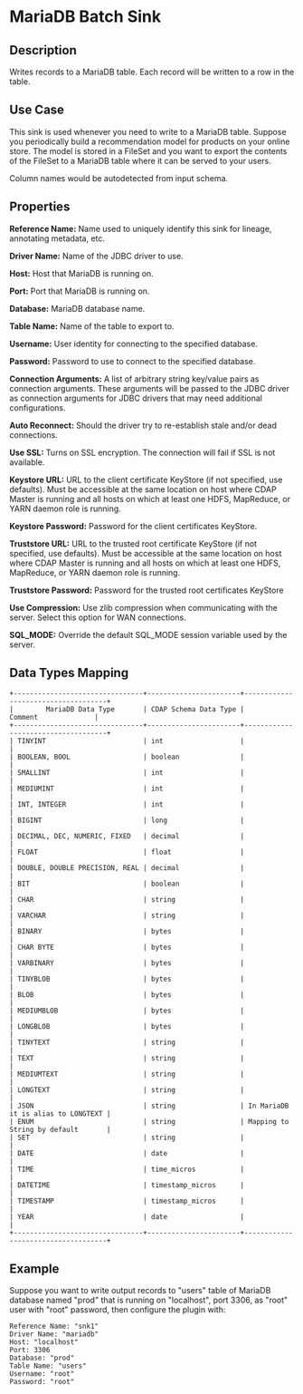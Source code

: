 # MariaDB Batch Sink


Description
-----------
Writes records to a MariaDB table. Each record will be written to a row in the table.


Use Case
--------
This sink is used whenever you need to write to a MariaDB table.
Suppose you periodically build a recommendation model for products on your online store.
The model is stored in a FileSet and you want to export the contents
of the FileSet to a MariaDB table where it can be served to your users.

Column names would be autodetected from input schema.

Properties
----------
**Reference Name:** Name used to uniquely identify this sink for lineage, annotating metadata, etc.

**Driver Name:** Name of the JDBC driver to use.

**Host:** Host that MariaDB is running on.

**Port:** Port that MariaDB is running on.

**Database:** MariaDB database name.

**Table Name:** Name of the table to export to.

**Username:** User identity for connecting to the specified database.

**Password:** Password to use to connect to the specified database.

**Connection Arguments:** A list of arbitrary string key/value pairs as connection arguments. These arguments
will be passed to the JDBC driver as connection arguments for JDBC drivers that may need additional configurations.

**Auto Reconnect:** Should the driver try to re-establish stale and/or dead connections.

**Use SSL:** Turns on SSL encryption. The connection will fail if SSL is not available.

**Keystore URL:** URL to the client certificate KeyStore (if not specified, use defaults). Must be accessible at the
same location on host where CDAP Master is running and all hosts on which at least one HDFS, MapReduce, or YARN daemon
role is running.

**Keystore Password:** Password for the client certificates KeyStore.

**Truststore URL:** URL to the trusted root certificate KeyStore (if not specified, use defaults). Must be accessible at
the same location on host where CDAP Master is running and all hosts on which at least one HDFS, MapReduce, or YARN
daemon role is running.

**Truststore Password:** Password for the trusted root certificates KeyStore

**Use Compression:** Use zlib compression when communicating with the server. Select this option for WAN
connections.

**SQL_MODE:** Override the default SQL_MODE session variable used by the server.


Data Types Mapping
----------
    +--------------------------------+-----------------------+------------------------------------+
    |        MariaDB Data Type       | CDAP Schema Data Type |               Comment              |
    +--------------------------------+-----------------------+------------------------------------+
    | TINYINT                        | int                   |                                    |
    | BOOLEAN, BOOL                  | boolean               |                                    |
    | SMALLINT                       | int                   |                                    |
    | MEDIUMINT                      | int                   |                                    |
    | INT, INTEGER                   | int                   |                                    |
    | BIGINT                         | long                  |                                    |
    | DECIMAL, DEC, NUMERIC, FIXED   | decimal               |                                    |
    | FLOAT                          | float                 |                                    |
    | DOUBLE, DOUBLE PRECISION, REAL | decimal               |                                    |
    | BIT                            | boolean               |                                    |
    | CHAR                           | string                |                                    |
    | VARCHAR                        | string                |                                    |
    | BINARY                         | bytes                 |                                    |
    | CHAR BYTE                      | bytes                 |                                    |
    | VARBINARY                      | bytes                 |                                    |
    | TINYBLOB                       | bytes                 |                                    |
    | BLOB                           | bytes                 |                                    |
    | MEDIUMBLOB                     | bytes                 |                                    |
    | LONGBLOB                       | bytes                 |                                    |
    | TINYTEXT                       | string                |                                    |
    | TEXT                           | string                |                                    |
    | MEDIUMTEXT                     | string                |                                    |
    | LONGTEXT                       | string                |                                    |
    | JSON                           | string                | In MariaDB it is alias to LONGTEXT |
    | ENUM                           | string                | Mapping to String by default       |
    | SET                            | string                |                                    |
    | DATE                           | date                  |                                    |
    | TIME                           | time_micros           |                                    |
    | DATETIME                       | timestamp_micros      |                                    |
    | TIMESTAMP                      | timestamp_micros      |                                    |
    | YEAR                           | date                  |                                    |
    +--------------------------------+-----------------------+------------------------------------+

Example
-------
Suppose you want to write output records to "users" table of MariaDB database named "prod" that is running on "localhost", 
port 3306, as "root" user with "root" password, then configure the plugin with: 

```
Reference Name: "snk1"
Driver Name: "mariadb"
Host: "localhost"
Port: 3306
Database: "prod"
Table Name: "users"
Username: "root"
Password: "root"
```
